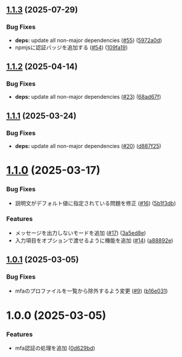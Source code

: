 ## [1.1.3](https://github.com/Hiratake/aws-mfa/compare/v1.1.2...v1.1.3) (2025-07-29)


### Bug Fixes

* **deps:** update all non-major dependencies ([#55](https://github.com/Hiratake/aws-mfa/issues/55)) ([5972a0d](https://github.com/Hiratake/aws-mfa/commit/5972a0d3a92dfa40b344ae46bf503462ebdb3c93))
* npmjsに認証バッジを追加する ([#54](https://github.com/Hiratake/aws-mfa/issues/54)) ([109fa19](https://github.com/Hiratake/aws-mfa/commit/109fa192b3c79ba490dc60cda2e545240b9254ac))

## [1.1.2](https://github.com/Hiratake/aws-mfa/compare/v1.1.1...v1.1.2) (2025-04-14)


### Bug Fixes

* **deps:** update all non-major dependencies ([#23](https://github.com/Hiratake/aws-mfa/issues/23)) ([68ad67f](https://github.com/Hiratake/aws-mfa/commit/68ad67f6082a2123b57c13d86ef0095b6dc0a8bd))

## [1.1.1](https://github.com/Hiratake/aws-mfa/compare/v1.1.0...v1.1.1) (2025-03-24)


### Bug Fixes

* **deps:** update all non-major dependencies ([#20](https://github.com/Hiratake/aws-mfa/issues/20)) ([d887f25](https://github.com/Hiratake/aws-mfa/commit/d887f255e143fc393cba3b786fb08ca1989312f6))

# [1.1.0](https://github.com/Hiratake/aws-mfa/compare/v1.0.1...v1.1.0) (2025-03-17)


### Bug Fixes

* 説明文がデフォルト値に指定されている問題を修正 ([#16](https://github.com/Hiratake/aws-mfa/issues/16)) ([5b1f3db](https://github.com/Hiratake/aws-mfa/commit/5b1f3dbe6e540db9ac2d0f99835d6d2abb0c6f28))


### Features

* メッセージを出力しないモードを追加 ([#17](https://github.com/Hiratake/aws-mfa/issues/17)) ([3a5ed8e](https://github.com/Hiratake/aws-mfa/commit/3a5ed8e821885af5c098ab9e8a6aabd1bc70732d))
* 入力項目をオプションで渡せるように機能を追加 ([#14](https://github.com/Hiratake/aws-mfa/issues/14)) ([a88892e](https://github.com/Hiratake/aws-mfa/commit/a88892e9896e32ef2c1288a43c15528183ad7aeb))

## [1.0.1](https://github.com/Hiratake/aws-mfa/compare/v1.0.0...v1.0.1) (2025-03-05)


### Bug Fixes

* mfaのプロファイルを一覧から除外するよう変更 ([#9](https://github.com/Hiratake/aws-mfa/issues/9)) ([b16e031](https://github.com/Hiratake/aws-mfa/commit/b16e0318a299f814fa2467164f450e42e9e46b58))

# 1.0.0 (2025-03-05)


### Features

* mfa認証の処理を追加 ([0d629bd](https://github.com/Hiratake/aws-mfa/commit/0d629bd5c52378f0be2d50ff33ed61d6c5a05906))
